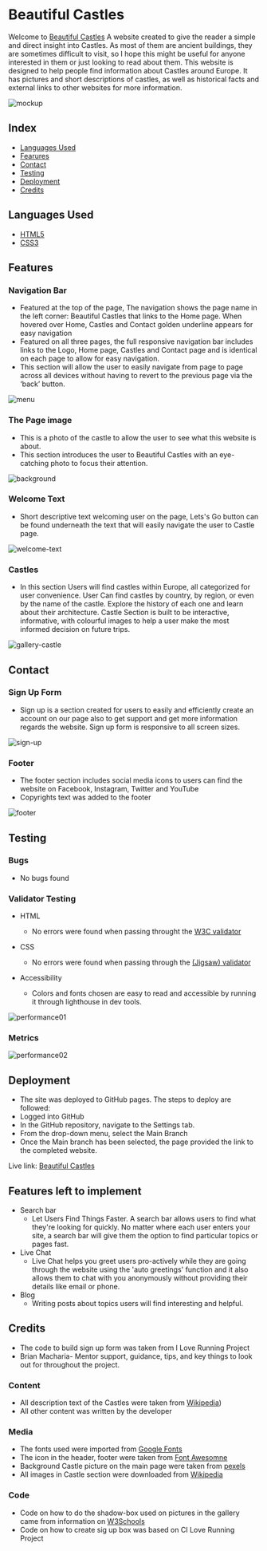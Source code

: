 # Beautiful Castles 

Welcome to [Beautiful Castles](https://archie9010.github.io/Beautiful-Castles) A website created to give the reader a simple and direct insight into Castles. As most of them are ancient buildings, they are sometimes difficult to visit, so I hope this might be useful for anyone interested in them or just looking to read about them. This website is designed to help people find information about Castles around Europe. It has pictures and short descriptions of castles, as well as historical facts and external links to other websites for more information.

![mockup](media/mockup.png)

## Index 
* [Languages Used](#languages-used)
* [Fearures](#features)
* [Contact](#contacts)
* [Testing](#testing)
* [Deployment](#deployment)
* [Credits](#credits)

## Languages Used

 * [HTML5](https://en.wikipedia.org/wiki/HTML5)
 * [CSS3](https://en.wikipedia.org/wiki/CSS)

## Features

### Navigation Bar

* Featured at the top of the page, The navigation shows the page name in the left corner: Beautiful Castles that links to the Home page. When hovered over Home, Castles and Contact golden underline appears for easy navigation
* Featured on all three pages, the full responsive navigation bar includes links to the Logo, Home page, Castles and Contact page and is identical on each page to allow for easy navigation.
* This section will allow the user to easily navigate from page to page across all devices without having to revert to the previous page via the ‘back’ button.

![menu](media/menu.png)

### The Page image

* This is a photo of the castle to allow the user to see what this website is about.
* This section introduces the user to Beautiful Castles with an eye-catching photo to focus their attention.

![background](media/background-castle.png)

### Welcome Text

* Short descriptive text welcoming user on the page, Lets's Go button can be found underneath the text that will easily navigate the user to Castle page.

![welcome-text](media/welcome-text.png)

### Castles

*  In this section Users will find castles within Europe, all categorized for user convenience. User Can find castles by country, by region, or even by the name of the castle. Explore the history of each one and learn about their architecture. Castle Section is built to be interactive, informative, with colourful images to help a user make the most informed decision on future trips.

![gallery-castle](media/gallery-castle.png)

## Contact

### Sign Up Form

* Sign up is a section created for users to easily and efficiently create an account on our page also to get support and get more information regards the website. Sign up form is responsive to all screen sizes.

![sign-up](media/sign-up-form.png)

### Footer

* The footer section includes social media icons to users can find the website on Facebook, Instagram, Twitter and YouTube
* Copyrights text was added to the footer

![footer](media/footer.png)

## Testing

### Bugs

* No bugs found


### Validator Testing

* HTML
  - No errors were found when passing throught the [W3C validator](https://validator.w3.org/)

* CSS
  - No errors were found when passing through the [(Jigsaw) validator](https://jigsaw.w3.org/css-validator/)

* Accessibility
  - Colors and fonts chosen are easy to read and accessible by running it through lighthouse in dev tools.

![performance01](media/performance01.png)

### Metrics

![performance02](media/performance02.png)

## Deployment

* The site was deployed to GitHub pages. The steps to deploy are followed:
* Logged into GitHub
* In the GitHub repository, navigate to the Settings tab.
* From the drop-down menu, select the Main Branch
* Once the Main branch has been selected, the page provided the link to the completed website.

Live link: [Beautiful Castles](https://archie9010.github.io/Beautiful-Castles/)

## Features left to implement

* Search bar
   - Let Users Find Things Faster. A search bar allows users to find what they're looking for quickly. No matter where each user enters your site, a search bar will give them the option to find particular topics or pages fast.
* Live Chat
   - Live Chat helps you greet users pro-actively while they are going through the website using the 'auto greetings' function and it also allows them to chat with you anonymously without providing their details like email or phone.
* Blog 
   - Writing posts about topics users will find interesting and helpful. 

## Credits

* The code to build sign up form was taken from I Love Running Project
* Brian Macharia- Mentor support, guidance, tips, and key things to look out for throughout the project.

### Content

* All description text of the Castles were taken from [Wikipedia](https://en.wikipedia.org/wiki/Main_Page))
* All other content was written by the developer

### Media

* The fonts used were imported from [Google Fonts](https://fonts.google.com/)
* The icon in the header, footer were taken from [Font Awesomne](https://fontawesome.com/)
* Background Castle picture on the main page were taken from [pexels](https://www.pexels.com/)
* All images in Castle section were downloaded from [Wikipedia](https://en.wikipedia.org/wiki/Main_Page)

### Code

* Code on how to do the shadow-box used on pictures in the gallery came from information on [W3Schools](https://www.w3schools.com/css/css3_shadows_box.asp)
* Code on how to create sig up box was based on CI Love Running Project
